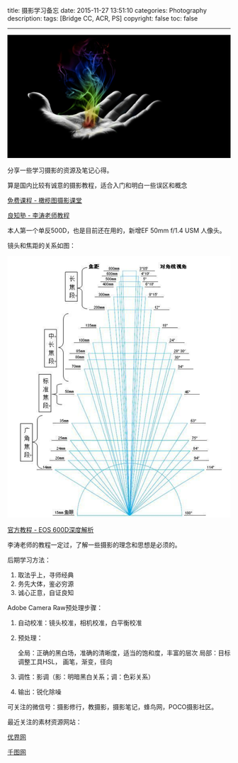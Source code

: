 title: 摄影学习备忘
date: 2015-11-27 13:51:10
categories: Photography
description:
tags: [Bridge CC, ACR, PS]
copyright: false
toc: false

---
![](https://raw.githubusercontent.com/sunblognuke/resources/master/hexo/ps.png)

分享一些学习摄影的资源及笔记心得。

算是国内比较有诚意的摄影教程，适合入门和明白一些误区和概念

[免费课程 - 橄榄图摄影课堂](http://www.ganlantu.com/course/explore/mianfei)

[良知塾 - 李涛老师教程](http://www.liangzhishu.com/)

本人第一个单反500D，也是目前还在用的，新增EF 50mm f/1.4 USM 人像头。

镜头和焦距的关系如图：

![](https://raw.githubusercontent.com/sunblognuke/resources/master/hexo/lens_focus.jpg)

[官方教程 - EOS 600D深度解析](http://www.canon.com.cn/specialsite/eos600d/)

李涛老师的教程一定过，了解一些摄影的理念和思想是必须的。

后期学习方法：

1. 取法乎上，寻师经典
2. 务先大体，鉴必穷源
3. 诚心正意，自证良知

Adobe Camera Raw预处理步骤：

1. 自动校准：镜头校准，相机校准，白平衡校准
2. 预处理：

	全局：正确的黑白场，准确的清晰度，适当的饱和度，丰富的层次
	局部：目标调整工具HSL， 画笔，渐变，径向

3. 调性：影调（影：明暗黑白关系；调：色彩关系）
4. 输出：锐化除噪


可关注的微信号：摄影修行，教摄影，摄影笔记，蜂鸟网，POCO摄影社区。

最近关注的素材资源网站：

[优界网](http://97ui.com/sucai)

[千图网](http://www.58pic.com/)
